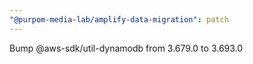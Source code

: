 ```yaml
---
"@purpom-media-lab/amplify-data-migration": patch
---
```


Bump @aws-sdk/util-dynamodb from 3.679.0 to 3.693.0
